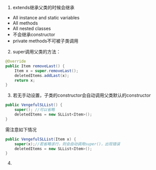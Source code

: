 1. extends继承父类的时候会继承
-   All instance and static variables
-   All methods
-   All nested classes
- 不会继承constructor
- private methods不可被子类调用

2. super调用父类的方法：
```java
@Override  
public Item removeLast() {  
    Item x = super.removeLast();  
    deletedItems.addLast(x);  
    return x;  
}
```

3. 若无手动设置，子类的constructor会自动调用父类默认的constructor
```java
public VengefulSLList() {
    super(); //可以省略
    deletedItems = new SLList<Item>();
}
```
需注意如下情况
```java
public VengefulSLList(Item x) {
    super(x);//若省略该行，则会自动调用super()，出现错误
    deletedItems = new SLList<Item>();
}
```

4. 
<!--stackedit_data:
eyJoaXN0b3J5IjpbMTg1NTM1MjkxMCwtOTUxNjQ3NDYxLC03Mj
g1Mzg3NV19
-->